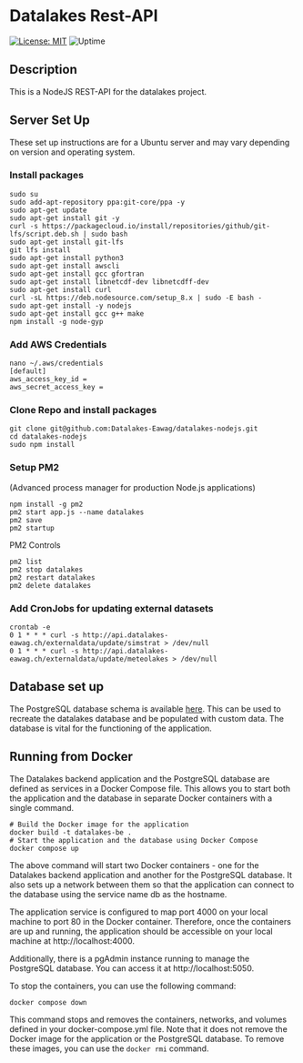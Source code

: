# Datalakes Rest-API

[![License: MIT][mit-by-shield]][mit-by] ![Uptime][uptime-by-shield]

## Description

This is a NodeJS REST-API for the datalakes project.

## Server Set Up

These set up instructions are for a Ubuntu server and may vary depending on version and operating system.

### Install packages

```console
sudo su
sudo add-apt-repository ppa:git-core/ppa -y
sudo apt-get update
sudo apt-get install git -y
curl -s https://packagecloud.io/install/repositories/github/git-lfs/script.deb.sh | sudo bash
sudo apt-get install git-lfs
git lfs install
sudo apt-get install python3
sudo apt-get install awscli
sudo apt-get install gcc gfortran
sudo apt-get install libnetcdf-dev libnetcdff-dev
sudo apt-get install curl
curl -sL https://deb.nodesource.com/setup_8.x | sudo -E bash -
sudo apt-get install -y nodejs
sudo apt-get install gcc g++ make
npm install -g node-gyp
```

### Add AWS Credentials

```console
nano ~/.aws/credentials
[default]
aws_access_key_id =
aws_secret_access_key =
```

### Clone Repo and install packages

```console
git clone git@github.com:Datalakes-Eawag/datalakes-nodejs.git
cd datalakes-nodejs
sudo npm install
```

### Setup PM2

(Advanced process manager for production Node.js applications)

```console
npm install -g pm2
pm2 start app.js --name datalakes
pm2 save
pm2 startup
```

PM2 Controls

```console
pm2 list
pm2 stop datalakes
pm2 restart datalakes
pm2 delete datalakes
```

### Add CronJobs for updating external datasets

```console
crontab -e
0 1 * * * curl -s http://api.datalakes-eawag.ch/externaldata/update/simstrat > /dev/null
0 1 * * * curl -s http://api.datalakes-eawag.ch/externaldata/update/meteolakes > /dev/null
```

## Database set up

The PostgreSQL database schema is available [here](https://github.com/Datalakes-Eawag/datalakes-nodejs/blob/master/db/datalakes_schema.sql). This can be used to recreate the datalakes database and be populated with custom data. The database is vital for the functioning of the application.

[mit-by]: https://opensource.org/licenses/MIT
[mit-by-shield]: https://img.shields.io/badge/License-MIT-g.svg
[uptime-by-shield]: https://img.shields.io/uptimerobot/ratio/m787532337-a369e1ee818df93c931a3bdb

## Running from Docker

The Datalakes backend application and the PostgreSQL database are defined as services in a Docker Compose file. This allows you to start both the application and the database in separate Docker containers with a single command.

```console
# Build the Docker image for the application
docker build -t datalakes-be .
# Start the application and the database using Docker Compose
docker compose up
```

The above command will start two Docker containers - one for the Datalakes backend application and another for the PostgreSQL database. It also sets up a network between them so that the application can connect to the database using the service name db as the hostname.

The application service is configured to map port 4000 on your local machine to port 80 in the Docker container. Therefore, once the containers are up and running, the application should be accessible on your local machine at http://localhost:4000.

Additionally, there is a pgAdmin instance running to manage the PostgreSQL database. You can access it at http://localhost:5050.

To stop the containers, you can use the following command:

```console
docker compose down
```

This command stops and removes the containers, networks, and volumes defined in your docker-compose.yml file. Note that it does not remove the Docker image for the application or the PostgreSQL database. To remove these images, you can use the `docker rmi` command.
